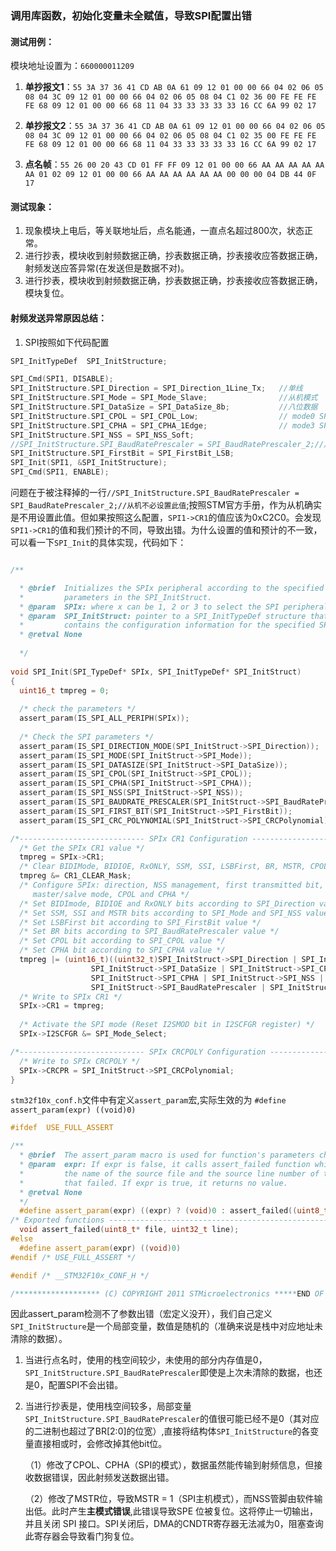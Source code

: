 ### 调用库函数，初始化变量未全赋值，导致SPI配置出错

#### 测试用例：

模块地址设置为：`660000011209`

1. **单抄报文1**：`55 3A 37 36 41 CD AB 0A 61 09 12 01 00 00 66 04 02 06 05 08 04 3C 09 12 01 00 00 66 04 02 06 05 08 04 C1 02 36 00 FE FE FE FE 68 09 12 01 00 00 66 68 11 04 33 33 33 33 33 16 CC 6A 99 02 17`

2. **单抄报文2**：`55 3A 37 36 41 CD AB 0A 61 09 12 01 00 00 66 04 02 06 05 08 04 3C 09 12 01 00 00 66 04 02 06 05 08 04 C1 02 35 00 FE FE FE FE 68 09 12 01 00 00 66 68 11 04 33 33 33 33 33 16 CC 6A 99 02 17`

3. **点名帧**：`55 26 00 20 43 CD 01 FF FF 09 12 01 00 00 66 AA AA AA AA AA AA 01 02 09 12 01 00 00 66 AA AA AA AA AA AA 00 00 00 04 DB 44 0F 17`



#### 测试现象：
1. 现象模块上电后，等关联地址后，点名能通，一直点名超过800次，状态正常。
2. 进行抄表，模块收到射频数据正确，抄表数据正确，抄表接收应答数据正确，射频发送应答异常(在发送但是数据不对)。
3. 进行抄表，模块收到射频数据正确，抄表数据正确，抄表接收应答数据正确，模块复位。

#### 射频发送异常原因总结：


1. SPI按照如下代码配置
```c++
SPI_InitTypeDef  SPI_InitStructure; 

SPI_Cmd(SPI1, DISABLE);
SPI_InitStructure.SPI_Direction = SPI_Direction_1Line_Tx;   //单线
SPI_InitStructure.SPI_Mode = SPI_Mode_Slave;                //从机模式
SPI_InitStructure.SPI_DataSize = SPI_DataSize_8b;           //八位数据
SPI_InitStructure.SPI_CPOL = SPI_CPOL_Low;                  // mode0 SPI_CPOL_Low, SPI_CPHA_1Edge;
SPI_InitStructure.SPI_CPHA = SPI_CPHA_1Edge;                // mode3 SPI_CPOL_High,SPI_CPHA_2Edge
SPI_InitStructure.SPI_NSS = SPI_NSS_Soft;                   
//SPI_InitStructure.SPI_BaudRatePrescaler = SPI_BaudRatePrescaler_2;//从机不必设置此值
SPI_InitStructure.SPI_FirstBit = SPI_FirstBit_LSB;
SPI_Init(SPI1, &SPI_InitStructure);
SPI_Cmd(SPI1, ENABLE);
```

问题在于被注释掉的一行`//SPI_InitStructure.SPI_BaudRatePrescaler = SPI_BaudRatePrescaler_2;//从机不必设置此值`;按照STM官方手册，作为从机确实是不用设置此值。但如果按照这么配置，`SPI1->CR1`的值应该为0xC2C0。会发现`SPI1->CR1`的值和我们预计的不同，导致出错。为什么设置的值和预计的不一致，可以看一下`SPI_Init`的具体实现，代码如下：

```c++

/**

  * @brief  Initializes the SPIx peripheral according to the specified 
  *         parameters in the SPI_InitStruct.
  * @param  SPIx: where x can be 1, 2 or 3 to select the SPI peripheral.
  * @param  SPI_InitStruct: pointer to a SPI_InitTypeDef structure that
  *         contains the configuration information for the specified SPI peripheral.
  * @retval None
  
  */
 
void SPI_Init(SPI_TypeDef* SPIx, SPI_InitTypeDef* SPI_InitStruct)
{
  uint16_t tmpreg = 0;
  
  /* check the parameters */
  assert_param(IS_SPI_ALL_PERIPH(SPIx));   
  
  /* Check the SPI parameters */
  assert_param(IS_SPI_DIRECTION_MODE(SPI_InitStruct->SPI_Direction));
  assert_param(IS_SPI_MODE(SPI_InitStruct->SPI_Mode));
  assert_param(IS_SPI_DATASIZE(SPI_InitStruct->SPI_DataSize));
  assert_param(IS_SPI_CPOL(SPI_InitStruct->SPI_CPOL));
  assert_param(IS_SPI_CPHA(SPI_InitStruct->SPI_CPHA));
  assert_param(IS_SPI_NSS(SPI_InitStruct->SPI_NSS));
  assert_param(IS_SPI_BAUDRATE_PRESCALER(SPI_InitStruct->SPI_BaudRatePrescaler));
  assert_param(IS_SPI_FIRST_BIT(SPI_InitStruct->SPI_FirstBit));
  assert_param(IS_SPI_CRC_POLYNOMIAL(SPI_InitStruct->SPI_CRCPolynomial));

/*---------------------------- SPIx CR1 Configuration ------------------------*/
  /* Get the SPIx CR1 value */
  tmpreg = SPIx->CR1;
  /* Clear BIDIMode, BIDIOE, RxONLY, SSM, SSI, LSBFirst, BR, MSTR, CPOL and CPHA bits */
  tmpreg &= CR1_CLEAR_Mask;
  /* Configure SPIx: direction, NSS management, first transmitted bit, BaudRate prescaler
     master/salve mode, CPOL and CPHA */
  /* Set BIDImode, BIDIOE and RxONLY bits according to SPI_Direction value */
  /* Set SSM, SSI and MSTR bits according to SPI_Mode and SPI_NSS values */
  /* Set LSBFirst bit according to SPI_FirstBit value */
  /* Set BR bits according to SPI_BaudRatePrescaler value */
  /* Set CPOL bit according to SPI_CPOL value */
  /* Set CPHA bit according to SPI_CPHA value */
  tmpreg |= (uint16_t)((uint32_t)SPI_InitStruct->SPI_Direction | SPI_InitStruct->SPI_Mode |
                  SPI_InitStruct->SPI_DataSize | SPI_InitStruct->SPI_CPOL |  
                  SPI_InitStruct->SPI_CPHA | SPI_InitStruct->SPI_NSS |  
                  SPI_InitStruct->SPI_BaudRatePrescaler | SPI_InitStruct->SPI_FirstBit);
  /* Write to SPIx CR1 */
  SPIx->CR1 = tmpreg;
  
  /* Activate the SPI mode (Reset I2SMOD bit in I2SCFGR register) */
  SPIx->I2SCFGR &= SPI_Mode_Select;		

/*---------------------------- SPIx CRCPOLY Configuration --------------------*/
  /* Write to SPIx CRCPOLY */
  SPIx->CRCPR = SPI_InitStruct->SPI_CRCPolynomial;
}

```

`stm32f10x_conf.h`文件中有定义`assert_param`宏,实际生效的为 `#define assert_param(expr) ((void)0)`


```C++
#ifdef  USE_FULL_ASSERT

/**
  * @brief  The assert_param macro is used for function's parameters check.
  * @param  expr: If expr is false, it calls assert_failed function which reports 
  *         the name of the source file and the source line number of the call 
  *         that failed. If expr is true, it returns no value.
  * @retval None
  */
  #define assert_param(expr) ((expr) ? (void)0 : assert_failed((uint8_t *)__FILE__, __LINE__))
/* Exported functions ------------------------------------------------------- */
  void assert_failed(uint8_t* file, uint32_t line);
#else
  #define assert_param(expr) ((void)0)
#endif /* USE_FULL_ASSERT */

#endif /* __STM32F10x_CONF_H */

/******************* (C) COPYRIGHT 2011 STMicroelectronics *****END OF FILE****/

```

因此assert_param检测不了参数出错（宏定义没开），我们自己定义`SPI_InitStructure`是一个局部变量，数值是随机的（准确来说是栈中对应地址未清除的数据）。

1. 当进行点名时，使用的栈空间较少，未使用的部分内存值是0，`SPI_InitStructure.SPI_BaudRatePrescaler`即使是上次未清除的数据，也还是0，配置SPI不会出错。
2. 当进行抄表是，使用栈空间较多，局部变量`SPI_InitStructure.SPI_BaudRatePrescaler`的值很可能已经不是0（其对应的二进制也超过了BR[2:0]的位宽）,直接将结构体`SPI_InitStructure`的各变量直接相或时，会修改掉其他bit位。

    （1）修改了CPOL、CPHA（SPI的模式），数据虽然能传输到射频信息，但接收数据错误，因此射频发送数据出错。

    （2）修改了MSTR位，导致MSTR = 1（SPI主机模式），而NSS管脚由软件输出低。此时产生**主模式错误**,此错误导致SPE 位被复位。这将停止一切输出，并且关闭 SPI 接口。SPI关闭后，DMA的CNDTR寄存器无法减为0，阻塞查询此寄存器会导致看门狗复位。


